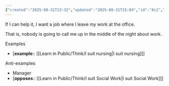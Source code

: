 ```yaml
---
{"created":"2025-08-31T13:32","updated":"2025-08-31T15:04","id":"8c2","dg-permalink":"8c2-prefer-work","dg-publish":true,"permalink":"/8c2-prefer-work/","dgPassFrontmatter":true,"noteIcon":"1"}
---
```


If I can help it, I want a job where I leave my work at the office. 

That is, nobody is going to call me up in the middle of the night about work. 

Examples
- [**example**:: [[Learn in Public/Think/I suit nursing\|I suit nursing]]]

Anti-examples 
- Manager 
- [**opposes**:: [[Learn in Public/Think/I suit Social Work\|I suit Social Work]]] 